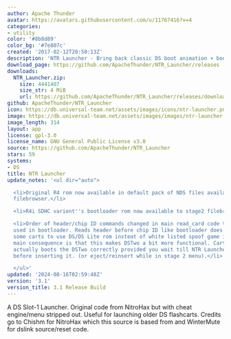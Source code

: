 ```yaml
---
author: Apache Thunder
avatar: https://avatars.githubusercontent.com/u/11767416?v=4
categories:
- utility
color: '#8b8d89'
color_bg: '#7e807c'
created: '2017-02-12T20:50:13Z'
description: 'NTR Launcher - Bring back classic DS boot animation + boot older flashcarts! '
download_page: https://github.com/ApacheThunder/NTR_Launcher/releases
downloads:
  NTR_Launcher.zip:
    size: 4441407
    size_str: 4 MiB
    url: https://github.com/ApacheThunder/NTR_Launcher/releases/download/3.1/NTR_Launcher.zip
github: ApacheThunder/NTR_Launcher
icon: https://db.universal-team.net/assets/images/icons/ntr-launcher.png
image: https://db.universal-team.net/assets/images/images/ntr-launcher.png
image_length: 314
layout: app
license: gpl-3.0
license_name: GNU General Public License v3.0
source: https://github.com/ApacheThunder/NTR_Launcher
stars: 59
systems:
- DS
title: NTR Launcher
update_notes: '<ul dir="auto">

  <li>Original R4 rom now available in default pack of NDS files available to Stage2
  filebrowser.</li>

  <li>R4i SDHC varient''s bootloader rom now available to stage2 filebrowser.</li>

  <li>Order of header/chip ID commands changed in main read_card code to match order
  used in bootloader. Reads header before chip ID like bootloader does. This triggers
  some carts to use DS/DS Lite rom insteat of white listed spoof game instead. The
  main consequence is that this makes DSTwo a bit more functional. Cart loader now
  actually boots the DSTwo correctly provided you wait till NTR Launcher is booted
  before inserting it. (or eject/reinsert while in stage 2 menu).</li>

  </ul>'
updated: '2024-08-16T02:59:48Z'
version: '3.1'
version_title: 3.1 Release Build
---
```

A DS Slot-1 Launcher. Original code from NitroHax but with cheat engine/menu stripped out. Useful for launching older DS flashcarts.
Credits go to Chishm for NitroHax which this source is based from and WinterMute for dslink source/reset code.